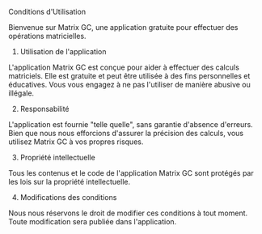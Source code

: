 Conditions d'Utilisation

Bienvenue sur Matrix GC, une application gratuite pour effectuer des opérations matricielles.
1. Utilisation de l'application
   
L'application Matrix GC est conçue pour aider à effectuer des calculs matriciels. Elle est gratuite et peut être utilisée à des fins personnelles et éducatives. Vous vous engagez à ne pas l'utiliser de manière abusive ou illégale.

2. Responsabilité

L'application est fournie "telle quelle", sans garantie d'absence d'erreurs. Bien que nous nous efforcions d'assurer la précision des calculs, vous utilisez Matrix GC à vos propres risques.

3. Propriété intellectuelle

Tous les contenus et le code de l'application Matrix GC sont protégés par les lois sur la propriété intellectuelle.

4. Modifications des conditions

Nous nous réservons le droit de modifier ces conditions à tout moment. Toute modification sera publiée dans l'application.
